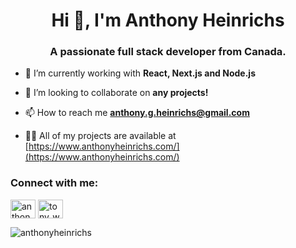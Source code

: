 <h1 align="center">Hi 👋, I'm Anthony Heinrichs</h1>
<h3 align="center">A passionate full stack developer from Canada.</h3>

- 🌱 I’m currently working with **React, Next.js and Node.js**

- 👯 I’m looking to collaborate on **any projects!**

- 📫 How to reach me **anthony.g.heinrichs@gmail.com**

- 👨‍💻 All of my projects are available at [https://www.anthonyheinrichs.com/](https://www.anthonyheinrichs.com/)

<h3 align="left">Connect with me:</h3>
<p align="left">
<a href="https://linkedin.com/in/anthony-heinrichs-139771a9" target="blank"><img align="center" src="https://raw.githubusercontent.com/rahuldkjain/github-profile-readme-generator/master/src/images/icons/Social/linked-in-alt.svg" alt="anthony-heinrichs-139771a9" height="30" width="40" /></a>
<a href="https://instagram.com/tony_wants_tacos" target="blank"><img align="center" src="https://raw.githubusercontent.com/rahuldkjain/github-profile-readme-generator/master/src/images/icons/Social/instagram.svg" alt="tony_wants_tacos" height="30" width="40" /></a>
</p>

<p><img align="center" src="https://github-readme-stats.vercel.app/api/top-langs?username=anthonyheinrichs&show_icons=true&locale=en&layout=compact" alt="anthonyheinrichs" /></p>
